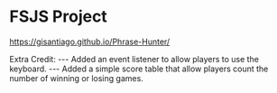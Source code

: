 # FSJS Project #  
https://gisantiago.github.io/Phrase-Hunter/

Extra Credit: 
--- Added an event listener to allow players to use the        keyboard.
--- Added a simple score table that allow players count        the number of winning or losing games.
